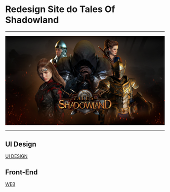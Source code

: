 # Redesign Site do Tales Of Shadowland

---

![cover.png](cover.png)

---

## UI Design

[UI DESIGN](https://www.figma.com/community/file/1064274648324791968)

## Front-End

[WEB](http://tos-web.netlify.app)